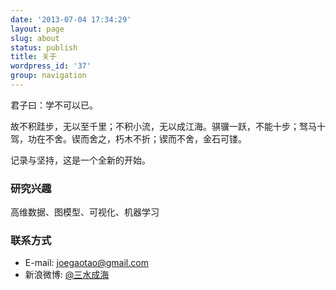 ```yaml
---
date: '2013-07-04 17:34:29'
layout: page
slug: about
status: publish
title: 关于
wordpress_id: '37'
group: navigation
---
```


君子曰：学不可以已。

故不积跬步，无以至千里；不积小流，无以成江海。骐骥一跃，不能十步；驽马十驾，功在不舍。锲而舍之，朽木不折；锲而不舍，金石可镂。

记录与坚持，这是一个全新的开始。


### 研究兴趣

高维数据、图模型、可视化、机器学习

### 联系方式

* E-mail: joegaotao@gmail.com
* 新浪微博: [@三水成海](http://weibo.com/u/1869812215)




